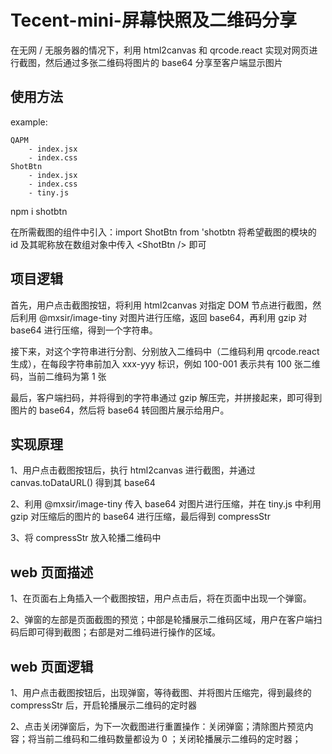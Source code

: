 # Tecent-mini-屏幕快照及二维码分享

在无网 / 无服务器的情况下，利用 html2canvas 和 qrcode.react 实现对网页进行截图，然后通过多张二维码将图片的 base64 分享至客户端显示图片

## 使用方法

example:

    QAPM
        - index.jsx
        - index.css
    ShotBtn
        - index.jsx
        - index.css
        - tiny.js

npm i shotbtn

在所需截图的组件中引入：import ShotBtn from 'shotbtn
将希望截图的模块的 id 及其昵称放在数组对象中传入 \<ShotBtn /\> 即可

## 项目逻辑

首先，用户点击截图按钮，将利用 html2canvas 对指定 DOM 节点进行截图，然后利用 @mxsir/image-tiny 对图片进行压缩，返回 base64，再利用 gzip 对 base64 进行压缩，得到一个字符串。

接下来，对这个字符串进行分割、分别放入二维码中（二维码利用 qrcode.react 生成），在每段字符串前加入 xxx-yyy 标识，例如 100-001 表示共有 100 张二维码，当前二维码为第 1 张

最后，客户端扫码，并将得到的字符串通过 gzip 解压完，并拼接起来，即可得到图片的 base64，然后将 base64 转回图片展示给用户。

## 实现原理

1、用户点击截图按钮后，执行 html2canvas 进行截图，并通过 canvas.toDataURL() 得到其 base64

2、利用 @mxsir/image-tiny 传入 base64 对图片进行压缩，并在 tiny.js 中利用 gzip 对压缩后的图片的 base64 进行压缩，最后得到 compressStr

3、将 compressStr 放入轮播二维码中

## web 页面描述

1、在页面右上角插入一个截图按钮，用户点击后，将在页面中出现一个弹窗。

2、弹窗的左部是页面截图的预览；中部是轮播展示二维码区域，用户在客户端扫码后即可得到截图；右部是对二维码进行操作的区域。

## web 页面逻辑

1、用户点击截图按钮后，出现弹窗，等待截图、并将图片压缩完，得到最终的 compressStr 后，开启轮播展示二维码的定时器

2、点击关闭弹窗后，为下一次截图进行重置操作：关闭弹窗；清除图片预览内容；将当前二维码和二维码数量都设为 0 ；关闭轮播展示二维码的定时器；
